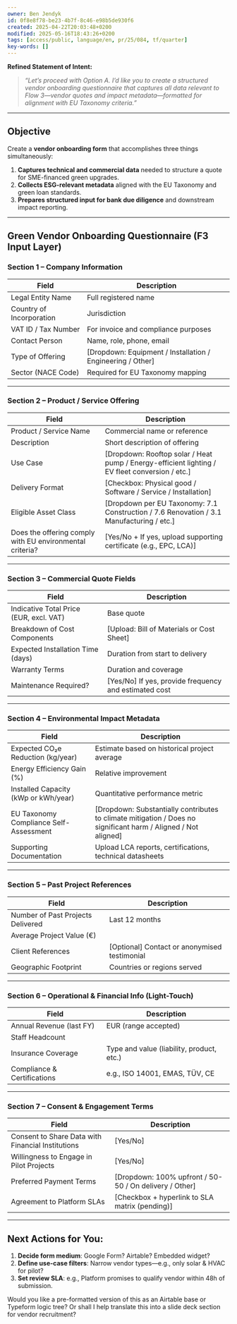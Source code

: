 ```yaml
---
owner: Ben Jendyk
id: 0f8e8f78-be23-4b7f-8c46-e98b5de930f6
created: 2025-04-22T20:03:48+0200
modified: 2025-05-16T18:43:26+0200
tags: [access/public, language/en, pr/25/084, tf/quarter]
key-words: []
---
```


**Refined Statement of Intent:**

> *“Let’s proceed with Option A. I’d like you to create a structured vendor onboarding questionnaire that captures all data relevant to Flow 3—vendor quotes and impact metadata—formatted for alignment with EU Taxonomy criteria.”*

---

## Objective

Create a **vendor onboarding form** that accomplishes three things simultaneously:

1. **Captures technical and commercial data** needed to structure a quote for SME-financed green upgrades.  
2. **Collects ESG-relevant metadata** aligned with the EU Taxonomy and green loan standards.  
3. **Prepares structured input for bank due diligence** and downstream impact reporting.

---

## **Green Vendor Onboarding Questionnaire (F3 Input Layer)**

### **Section 1 – Company Information**

| Field | Description |
|-------|-------------|
| Legal Entity Name | Full registered name |
| Country of Incorporation | Jurisdiction |
| VAT ID / Tax Number | For invoice and compliance purposes |
| Contact Person | Name, role, phone, email |
| Type of Offering | [Dropdown: Equipment / Installation / Engineering / Other] |
| Sector (NACE Code) | Required for EU Taxonomy mapping |

---

### **Section 2 – Product / Service Offering**

| Field | Description |
|-------|-------------|
| Product / Service Name | Commercial name or reference |
| Description | Short description of offering |
| Use Case | [Dropdown: Rooftop solar / Heat pump / Energy-efficient lighting / EV fleet conversion / etc.] |
| Delivery Format | [Checkbox: Physical good / Software / Service / Installation] |
| Eligible Asset Class | [Dropdown per EU Taxonomy: 7.1 Construction / 7.6 Renovation / 3.1 Manufacturing / etc.] |
| Does the offering comply with EU environmental criteria? | [Yes/No + If yes, upload supporting certificate (e.g., EPC, LCA)] |

---

### **Section 3 – Commercial Quote Fields**

| Field | Description |
|-------|-------------|
| Indicative Total Price (EUR, excl. VAT) | Base quote |
| Breakdown of Cost Components | [Upload: Bill of Materials or Cost Sheet] |
| Expected Installation Time (days) | Duration from start to delivery |
| Warranty Terms | Duration and coverage |
| Maintenance Required? | [Yes/No] If yes, provide frequency and estimated cost |

---

### **Section 4 – Environmental Impact Metadata**

| Field | Description |
|-------|-------------|
| Expected CO₂e Reduction (kg/year) | Estimate based on historical project average |
| Energy Efficiency Gain (%) | Relative improvement |
| Installed Capacity (kWp or kWh/year) | Quantitative performance metric |
| EU Taxonomy Compliance Self-Assessment | [Dropdown: Substantially contributes to climate mitigation / Does no significant harm / Aligned / Not aligned] |
| Supporting Documentation | Upload LCA reports, certifications, technical datasheets |

---

### **Section 5 – Past Project References**

| Field | Description |
|-------|-------------|
| Number of Past Projects Delivered | Last 12 months |
| Average Project Value (€) | |
| Client References | [Optional] Contact or anonymised testimonial |
| Geographic Footprint | Countries or regions served |

---

### **Section 6 – Operational & Financial Info (Light-Touch)**

| Field | Description |
|-------|-------------|
| Annual Revenue (last FY) | EUR (range accepted) |
| Staff Headcount | |
| Insurance Coverage | Type and value (liability, product, etc.) |
| Compliance & Certifications | e.g., ISO 14001, EMAS, TÜV, CE |

---

### **Section 7 – Consent & Engagement Terms**

| Field | Description |
|-------|-------------|
| Consent to Share Data with Financial Institutions | [Yes/No] |
| Willingness to Engage in Pilot Projects | [Yes/No] |
| Preferred Payment Terms | [Dropdown: 100% upfront / 50-50 / On delivery / Other] |
| Agreement to Platform SLAs | [Checkbox + hyperlink to SLA matrix (pending)] |

---

## Next Actions for You:

1. **Decide form medium**: Google Form? Airtable? Embedded widget?
2. **Define use-case filters**: Narrow vendor types—e.g., only solar & HVAC for pilot?
3. **Set review SLA**: e.g., Platform promises to qualify vendor within 48h of submission.

Would you like a pre-formatted version of this as an Airtable base or Typeform logic tree? Or shall I help translate this into a slide deck section for vendor recruitment?